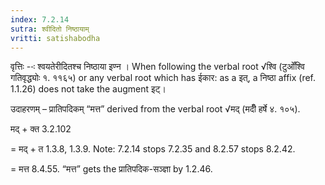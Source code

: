 ```yaml
---
index: 7.2.14
sutra: श्वीदितो निष्ठायाम्
vritti: satishabodha
---
```






वृत्तिः --ः श्वयतेरीदितश्च निष्ठाया इण्न । When following the verbal root √श्वि (टुओँश्वि गतिवृद्ध्योः १. ११६५) or any verbal root which has ईकार: as a इत्, a निष्ठा affix (ref. 1.1.26) does not take the augment इट्।


उदाहरणम् – प्रातिपदिकम् “मत्त” derived from the verbal root √मद् (मदीँ हर्षे ४. १०५).


मद् + क्त 3.2.102

= मद् + त 1.3.8, 1.3.9. Note: 7.2.14 stops 7.2.35 and 8.2.57 stops 8.2.42.

= मत्त 8.4.55. “मत्त” gets the प्रातिपदिक-सञ्ज्ञा by 1.2.46.

